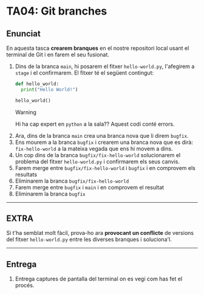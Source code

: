 # TA04: Git branches

## Enunciat
En aquesta tasca **crearem branques** en el nostre repositori local usant el terminal de Git i en farem el seu fusionat.

1. Dins de la branca `main`, hi posarem el fitxer `hello-world.py`, l'afegirem a `stage` i el confirmarem.
	El fitxer té el següent contingut:
	```python
	def hello_world:
	  print("Hello World!")
	
	hello_world()
	```
	>[!WARNING]
	>Hi ha cap expert en `python` a la sala?? Aquest codi conté errors.
2. Ara, dins de la branca `main` crea una branca nova que li direm `bugfix`.
3. Ens mourem a la branca `bugfix` i crearem una branca nova que es dirà: `fix-hello-world` a la mateixa vegada que ens hi movem a dins.
4. Un cop dins de la branca `bugfix/fix-hello-world` solucionarem el problema del fitxer `hello-world.py` i confirmarem els seus canvis.
5. Farem merge entre `bugfix/fix-hello-world` i `bugfix` i en comprovem els resultats
6. Eliminarem la branca `bugfix/fix-hello-world`
7. Farem merge entre `bugfix` i `main` i en comprovem el resultat
8. Eliminarem la branca `bugfix`

---
## EXTRA
Si t'ha semblat molt fàcil, prova-ho ara **provocant un conflicte** de versions del fitxer `hello-world.py` entre les diverses branques i soluciona'l.

---
## Entrega
1. Entrega captures de pantalla del terminal on es vegi com has fet el procés.